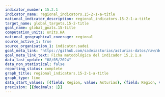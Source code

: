 ```yaml
---
indicator_number: 15.2.1
indicator_name: regional_indicators.15-2-1-a-title
national_indicator_description: regional_indicators.15-2-1-a-title
target_name: global_targets.15-2-title
goal_name: global_goals.15-title
computation_units: units.HA
national_geographical_coverage: regional
source_active_1: true
source_organisation_1: indicator.sadei
goal_meta_link: "https://github.com/sadeiasturias/asturias-datos/raw/develop/descargas/metodologia/15.2.1.a.pdf"
goal_meta_link_text: Ficha metodológica del indicador 15.2.1.a
data_last_update: "08/05/2024"
data_non_statistical: false
reporting_status: complete
graph_title: regional_indicators.15-2-1-a-title
graph_type: line
data_start_values: [{field: Region, value: Asturias}, {field: Region, value: España}]
precision: [{decimals: 1}]
---
```

